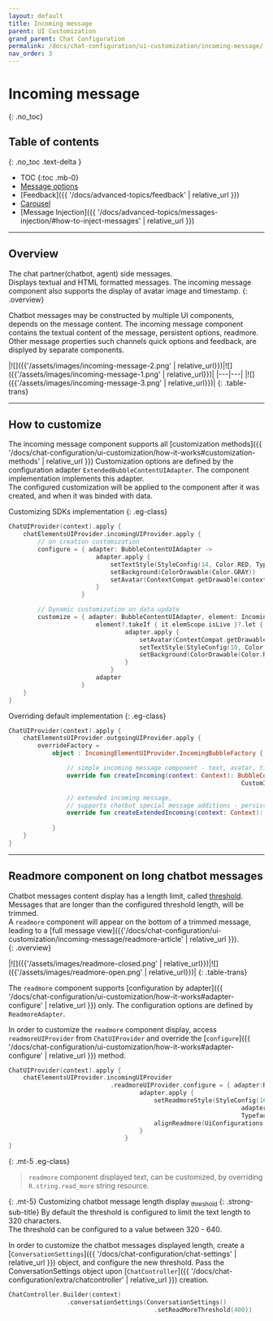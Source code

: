 ```yaml
---
layout: default
title: Incoming message
parent: UI Customization
grand_parent: Chat Configuration 
permalink: /docs/chat-configuration/ui-customization/incoming-message/
nav_order: 3
---
```


# Incoming message
{: .no_toc}

## Table of contents 
{: .no_toc .text-delta }

- TOC
{:toc .mb-0}
- [Message options](./incoming-options)
- [Feedback]({{ '/docs/advanced-topics/feedback' | relative_url }})
- [Carousel](./carousel)
- [Message Injection]({{ '/docs/advanced-topics/messages-injection/#how-to-inject-messages' | relative_url }})

---

## Overview
The chat partner(chatbot, agent) side messages.   
Displays textual and HTML formatted messages.
The incoming message component also supports the display of avatar image and timestamp. 
{: .overview}

Chatbot messages may be constructed by multiple UI components, depends on the message content.
The incoming message component contains the textual content of the message, persistent options, readmore.
Other message properties such channels quick options and feedback, are displyed by separate components. 

|![]({{'/assets/images/incoming-message-2.png' | relative_url}})|![]({{'/assets/images/incoming-message-1.png' | relative_url}})|
|---|---|
|![]({{'/assets/images/incoming-message-3.png' | relative_url}})|
{: .table-trans}

---

## How to customize
The incoming message component supports all [customization methods]({{ '/docs/chat-configuration/ui-customization/how-it-works#customization-methods' | relative_url }})
Customization options are defined by the configuration adapter `ExtendedBubbleContentUIAdapter`. The component implementation implements this adapter.  
The configured customization will be applied to the component after it was created, and when it was binded with data.

Customizing SDKs implementation
{: .eg-class}
```kotlin
ChatUIProvider(context).apply {
    chatElementsUIProvider.incomingUIProvider.apply {
        // on creation customization
        configure = { adapter: BubbleContentUIAdapter ->
                        adapter.apply {
                            setTextStyle(StyleConfig(14, Color.RED, Typeface.SANS_SERIF))
                            setBackground(ColorDrawable(Color.GRAY))
                            setAvatar(ContextCompat.getDrawable(context, R.drawable.avatar))
                        }
                    }

        // Dynamic customization on data update
        customize = { adapter: BubbleContentUIAdapter, element: IncomingElementModel? ->
                        element?.takeIf { it.elemScope.isLive }?.let {
                                adapter.apply {
                                    setAvatar(ContextCompat.getDrawable(context, R.drawable.agent))
                                    setTextStyle(StyleConfig(10, Color.WHITE))
                                    setBackground(ColorDrawable(Color.RED))
                                }
                            }
                        adapter
                    }
    }
}
```            

Overriding default implementation
{: .eg-class}
```kotlin
ChatUIProvider(context).apply {
    chatElementsUIProvider.outgoingUIProvider.apply {
        overrideFactory = 
            object : IncomingElementUIProvider.IncomingBubbleFactory {

                // simple incoming message component - text, avatar, timestamp
                override fun createIncoming(context: Context): BubbleContentAdapter =
                                                                CustomIncomingView(context)

                // extended incoming message, 
                // supports chatbot special message additions - persistent options, readmore
                override fun createExtendedIncoming(context: Context): ExtendedBubbleContentAdapter =
                                                                        CustomExtendedIncomingView(context)
            }
    }
}
```
---

## Readmore component on long chatbot messages
Chatbot messages content display has a length limit, called <u>threshold</u>. Messages that are longer than the configured threshold length, will be trimmed.   
A `readmore` component will appear on the bottom of a trimmed message, leading to a [full message view]({{'/docs/chat-configuration/ui-customization/incoming-message/readmore-article' | relative_url }}).   
{: .overview}

|![]({{'/assets/images/readmore-closed.png' | relative_url}})|![]({{'/assets/images/readmore-open.png' | relative_url}})|
{: .table-trans}

The `readmore` component supports [configuration by adapter]({{ '/docs/chat-configuration/ui-customization/how-it-works#adapter-configure' | relative_url }}) only. The configuration options are defined by `ReadmoreAdapter`.   

In order to customize the `readmore` component display, access `readmoreUIProvider` from `ChatUIProvider` and override the [`configure`]({{ '/docs/chat-configuration/ui-customization/how-it-works#adapter-configure' | relative_url }}) method.

```kotlin
ChatUIProvider(context).apply {
    chatElementsUIProvider.incomingUIProvider
                            .readmoreUIProvider.configure = { adapter:ReadmoreAdapter -> 
                                    adapter.apply {
                                        setReadmoreStyle(StyleConfig(16,
                                                                adapter.uiContext.resources.getColor(R.color.colorTextDark),
                                                                Typeface.create("sans-serif-light", Typeface.NORMAL)))
                                        alignReadmore(UiConfigurations.Alignment.AlignStart)
                                    }
                                }
}
```

{: .mt-5 .eg-class}
> `readmore` component displayed text, can be customized, by overriding `R.string.read_more` string resource.

{: .mt-5}
Customizing chatbot message length display [<sub>threshold</sub>](#readmore-component-on-long-chatbot-messages)
{: .strong-sub-title}
By default the threshold is configured to limit the text length to 320 characters.   
The threshold can be configured to a value between 320 - 640.   

In order to customize the chatbot messages displayed length, create a [`ConversationSettings`]({{ '/docs/chat-configuration/chat-settings' | relative_url }}) object, and configure the new threshold. Pass the ConversationSettings object upon [`ChatController`]({{ '/docs/chat-configuration/extra/chatcontroller' | relative_url }}) creation. 
```kotlin
ChatController.Builder(context)
                .conversationSettings(ConversationSettings()
                                        .setReadMoreThreshold(400))
```
